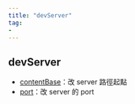 ```yaml
---
title: "devServer"
tag: 
- 
---
```


##  devServer
- [contentBase](contentBase.md)：改 server 路徑起點
- [port](不算前端也不算後端/JavaScript/Webpack/詳細/port.md)：改 server 的 port